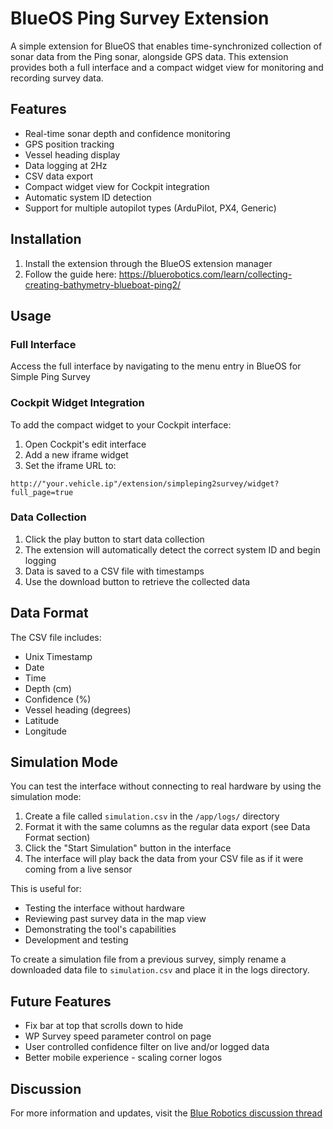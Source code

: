 # BlueOS Ping Survey Extension

A simple extension for BlueOS that enables time-synchronized collection of sonar data from the Ping sonar, alongside GPS data. This extension provides both a full interface and a compact widget view for monitoring and recording survey data.

## Features

- Real-time sonar depth and confidence monitoring
- GPS position tracking
- Vessel heading display
- Data logging at 2Hz
- CSV data export
- Compact widget view for Cockpit integration
- Automatic system ID detection
- Support for multiple autopilot types (ArduPilot, PX4, Generic)

## Installation

1. Install the extension through the BlueOS extension manager
2. Follow the guide here: https://bluerobotics.com/learn/collecting-creating-bathymetry-blueboat-ping2/ 

## Usage

### Full Interface
Access the full interface by navigating to the menu entry in BlueOS for Simple Ping Survey

### Cockpit Widget Integration
To add the compact widget to your Cockpit interface:

1. Open Cockpit's edit interface
2. Add a new iframe widget
3. Set the iframe URL to:
```
http://"your.vehicle.ip"/extension/simpleping2survey/widget?full_page=true
```

### Data Collection
1. Click the play button to start data collection
2. The extension will automatically detect the correct system ID and begin logging
3. Data is saved to a CSV file with timestamps
4. Use the download button to retrieve the collected data

## Data Format
The CSV file includes:
- Unix Timestamp
- Date
- Time
- Depth (cm)
- Confidence (%)
- Vessel heading (degrees)
- Latitude
- Longitude

## Simulation Mode
You can test the interface without connecting to real hardware by using the simulation mode:

1. Create a file called `simulation.csv` in the `/app/logs/` directory
2. Format it with the same columns as the regular data export (see Data Format section)
3. Click the "Start Simulation" button in the interface
4. The interface will play back the data from your CSV file as if it were coming from a live sensor

This is useful for:
- Testing the interface without hardware
- Reviewing past survey data in the map view
- Demonstrating the tool's capabilities
- Development and testing

To create a simulation file from a previous survey, simply rename a downloaded data file to `simulation.csv` and place it in the logs directory.

## Future Features
- Fix bar at top that scrolls down to hide
- WP Survey speed parameter control on page
- User controlled confidence filter on live and/or logged data
- Better mobile experience - scaling corner logos

## Discussion
For more information and updates, visit the [Blue Robotics discussion thread](https://discuss.bluerobotics.com/t/alpha-release-simple-ping2-survey-extension/15794)
